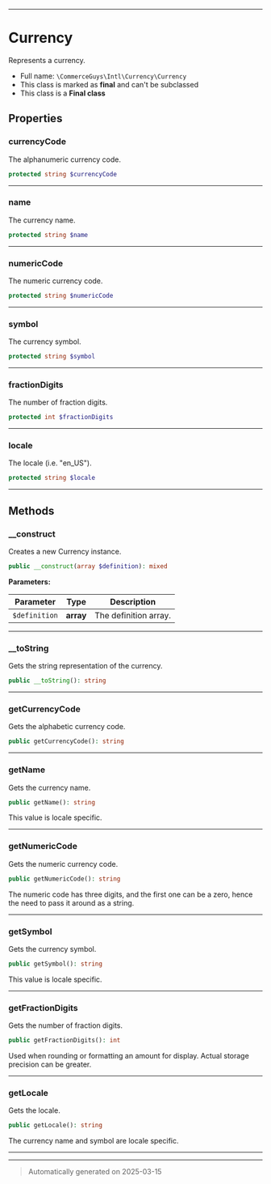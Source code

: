 ***

# Currency

Represents a currency.



* Full name: `\CommerceGuys\Intl\Currency\Currency`
* This class is marked as **final** and can't be subclassed
* This class is a **Final class**



## Properties


### currencyCode

The alphanumeric currency code.

```php
protected string $currencyCode
```






***

### name

The currency name.

```php
protected string $name
```






***

### numericCode

The numeric currency code.

```php
protected string $numericCode
```






***

### symbol

The currency symbol.

```php
protected string $symbol
```






***

### fractionDigits

The number of fraction digits.

```php
protected int $fractionDigits
```






***

### locale

The locale (i.e. "en_US").

```php
protected string $locale
```






***

## Methods


### __construct

Creates a new Currency instance.

```php
public __construct(array $definition): mixed
```








**Parameters:**

| Parameter | Type | Description |
|-----------|------|-------------|
| `$definition` | **array** | The definition array. |





***

### __toString

Gets the string representation of the currency.

```php
public __toString(): string
```












***

### getCurrencyCode

Gets the alphabetic currency code.

```php
public getCurrencyCode(): string
```












***

### getName

Gets the currency name.

```php
public getName(): string
```

This value is locale specific.










***

### getNumericCode

Gets the numeric currency code.

```php
public getNumericCode(): string
```

The numeric code has three digits, and the first one can be a zero,
hence the need to pass it around as a string.










***

### getSymbol

Gets the currency symbol.

```php
public getSymbol(): string
```

This value is locale specific.










***

### getFractionDigits

Gets the number of fraction digits.

```php
public getFractionDigits(): int
```

Used when rounding or formatting an amount for display.
Actual storage precision can be greater.










***

### getLocale

Gets the locale.

```php
public getLocale(): string
```

The currency name and symbol are locale specific.










***


***
> Automatically generated on 2025-03-15

